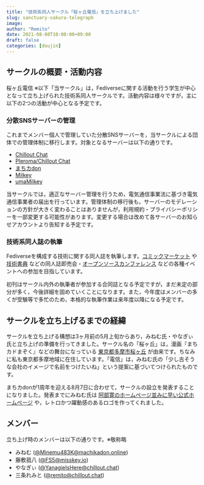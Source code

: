 ```yaml
---
title: "技術系同人サークル「桜ヶ丘電信」を立ち上げました"
slug: sanctuary-sakura-telegraph
image: 
author: "Remito"
date: 2021-08-08T10:00:00+09:00
draft: false
categories: [doujin]
---
```


## サークルの概要・活動内容

桜ヶ丘電信 ※以下「当サークル」は，Fediverseに関する活動を行う学生が中心となって立ち上げられた技術系同人サークルです。活動内容は様々ですが，主に以下の2つの活動が中心となる予定です。

### 分散SNSサーバーの管理

これまでメンバー個人で管理していた分散SNSサーバーを，当サークルによる団体での管理体制に移行します。対象となるサーバーは以下の通りです。

- [Chillout Chat](https://chillout.chat)
- [Pleroma/Chillout Chat](https://pleroma.chillout.chat)
- [まちカdon](https://machikadon.online)
- [Milkey](https://milkey.homes)
- [umaMilkey](https://uma.milkey.homes)

当サークルでは，適正なサーバー管理を行うため，電気通信事業法に基づき電気通信事業者の届出を行っています。管理体制の移行後も，サーバーのモデレーションの方針が大きく変わることはありませんが，利用規約・プライバシーポリシーを一部変更する可能性があります。変更する場合は改めて各サーバーのお知らせアカウントより告知する予定です。

### 技術系同人誌の執筆

Fediverseを構成する技術に関する同人誌を執筆します。[コミックマーケット](https://www.comiket.co.jp) や [技術書典](https://techbookfest.org) などの同人誌即売会・[オープンソースカンファレンス](https://ospn.jp) などの各種イベントへの参加を目指しています。

初刊はサークル内外の執筆者が参加する合同誌となる予定ですが，まだ未定の部分が多く，今後詳細を固めていくことになります。また，今年度はメンバーの多くが受験等で多忙のため，本格的な執筆作業は来年度以降になる予定です。

## サークルを立ち上げるまでの経緯

サークルを立ち上げる構想は3ヶ月前の5月上旬からあり，みねむ氏・やなぎぃ氏と立ち上げの準備を行ってきました。サークル名の「桜ヶ丘」は，漫画『まちカドまぞく』などの舞台になっている [東京都多摩市桜ヶ丘](https://goo.gl/maps/Cimqt4pbpLVkbqwo8) が由来です。ちなみに私も東京都多摩地域に在住しています。「電信」は，みねむ氏の「少し古そうな会社のイメージで名前をつけたいね」という提案に基づいてつけられたものです。

まちカdonが1周年を迎える8月7日に合わせて，サークルの設立を発表することになりました。発表までにみねむ氏は [阿部寛のホームページ並みに早い公式ホームページ](https://sanctuary-sakura-telegraph.pages.dev) や，レトロかつ躍動感のあるロゴを作ってくれました。

## メンバー

立ち上げ時のメンバーは以下の通りです。※敬称略

- みねむ ([@Minemu483K@machikadon.online](https://machikadon.online@Minemu483K))
- 藤敷菰八 ([@FS5@misskey.io](https://misskey.io/@FS5))
- やなぎぃ ([@YanagieIsHere@chillout.chat](https://chillout.chat/@YanagieIsHere))
- 三条れみと ([@remito@chillout.chat](https://chillout.chat/@remito))
